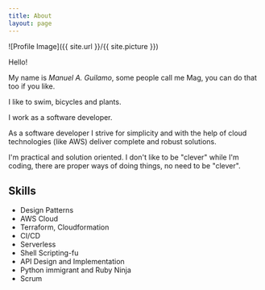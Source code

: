 ```yaml
---
title: About
layout: page
---
```

![Profile Image]({{ site.url }}/{{ site.picture }})

<p>
Hello!
</p>

<p>
My name is <i>Manuel A. Guilamo</i>, some people call me Mag, you can do that too if you like.
</p>

<p>
I like to swim, bicycles and plants.
</p>

<p>
I work as a software developer.
</p>


<p>
As a software developer I strive for simplicity and with the help of cloud technologies (like AWS) deliver complete and robust solutions.
</p>

<p>
I'm practical and solution oriented. I don't like to be "clever" while I'm coding, there are proper ways of doing things, no need to be "clever".
</p>


<h2>Skills</h2>

<ul class="skill-list">
	<li>Design Patterns</li>
	<li>AWS Cloud</li>
	<li>Terraform, Cloudformation</li>
	<li>CI/CD</li>
	<li>Serverless</li>
	<li>Shell Scripting-fu</li>
	<li>API Design and Implementation</li>
	<li>Python immigrant and Ruby Ninja</li>
	<li>Scrum</li>
</ul>

